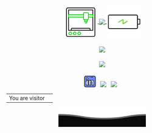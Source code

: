 <p align="center">
  <a href="https://github.com/euangoodbrand/euangoodbrand">
    <img src="Assets/3D-printing-green.svg" height="90" alt="3D Printing" style="vertical-align: middle;">
    <img src="https://readme-typing-svg.demolab.com/?lines=Hi%2C%20I%27m%20Euan%20Goodbrand;ML%20Engineer%20and%20Software%20Developer;Background%20in%20Architecture%20and%20VFX&font=Fira%20Code&center=true&width=600&height=60&color=20C20E&vCenter=true&pause=1000&size=22" style="vertical-align: middle;" />
    <img src="Assets/battery-green.svg" height="90" alt="Battery" style="vertical-align: middle;">
  </a>
</p>

<div align="center" style="margin: 20px 0;">
  <a href="https://github.com/eyuangoodbrand/euangoodbrand">
    <img src="https://readme-typing-svg.demolab.com/?lines=I%E2%80%99m%20currently%20studying%20MSc%20in%20AI%20and%20ML%20@%20ICL&font=Fira%20Code&center=true&width=650&height=60&color=000000&vCenter=true&pause=500&size=22" />
  </a>
</div>

<div align="center" style="margin: 20px 0;">
  <a href="https://github.com/euangoodbrand/euangoodbrand">
    <img src="https://readme-typing-svg.demolab.com/?lines=Currently%researching%20DNNs%20for%20label%20and%20feature%20noise;Researching%20GNN%20applications%20for%20brain%20graph%20super%20resolution;ML%20%40%20scale%20for%20Hotel%20data%20across%20globe%20🌍&font=Fira%20Code&center=true&width=800&height=60&color=000000&vCenter=true&pause=500&size=22" />
  </a>
</div>
<div align='center'>
  <p align='center'>
    <a href="https://www.linkedin.com/in/euangoodbrand/"><img height="30" src="https://raw.githubusercontent.com/8bithemant/8bithemant/master/linkedin.png?raw=true"></a>&nbsp;&nbsp;
    <a href="mailto:euangoodbrand@gmail.com"><img height="30" src="https://th.bing.com/th/id/OIP.9sT4UWsRfFiy6vPydv3_-QHaHO?pid=ImgDet&rs=1"></a>&nbsp;&nbsp;
    <a href="https://github.com/euangoodbrand"><img height="30" src="https://github.githubassets.com/images/modules/logos_page/GitHub-Mark.png"></a>&nbsp;&nbsp;
  </p>
</div>

<div align="center">
<table>
  <tr>
    <td>You are visitor</td>
    <td><img src="https://profile-counter.glitch.me/euangoodbrand/count.svg" alt="" /></td>
  </tr>
</table>
</div>

<p align="center">
  <img src="https://github.com/euangoodbrand/euangoodbrand/raw/main/Assets/page_bottom.svg" alt="Github Stats" />
</p>

